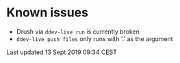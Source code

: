# Known issues

* Drush via `ddev-live run` is currently broken
* `ddev-live push files` only runs with '.' as the argument

Last updated 13 Sept 2019 09:34 CEST
